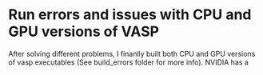 # Run errors and issues with CPU and GPU versions of VASP

After solving different problems, I finanlly built both CPU and GPU versions of vasp executables (See build_errors folder for more info). NVIDIA has a    
